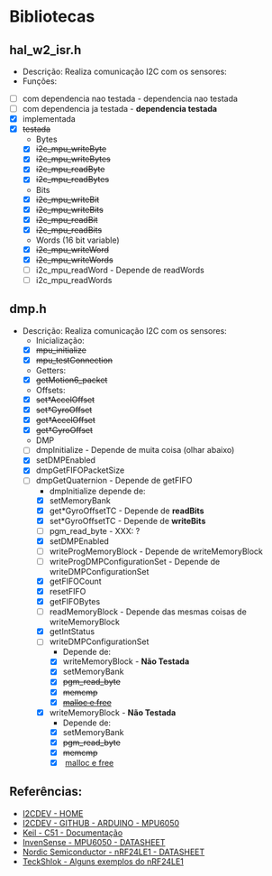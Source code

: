 # Bibliotecas

## hal_w2_isr.h
* Descrição: Realiza comunicação I2C com os sensores:
* Funções:
- [ ] com dependencia nao testada -  dependencia nao testada
- [ ] com dependencia ja testada -  **dependencia testada**
- [x] implementada
- [x] <del>testada</del>
	* Bytes
	- [x] <del>i2c_mpu_writeByte</del>
	- [x] <del>i2c_mpu_writeBytes</del>
	- [x] <del>i2c_mpu_readByte</del>
	- [x] <del>i2c_mpu_readBytes</del>
	* Bits
	- [x] <del>i2c_mpu_writeBit</del>
	- [x] <del>i2c_mpu_writeBits</del>
	- [x] <del>i2c_mpu_readBit</del>
	- [x] <del>i2c_mpu_readBits</del>
	* Words (16 bit variable)
	- [x] <del>i2c_mpu_writeWord</del>
	- [x] <del>i2c_mpu_writeWords</del>
	- [ ] i2c_mpu_readWord - Depende de readWords
	- [ ] i2c_mpu_readWords

## dmp.h
* Descrição: Realiza comunicação I2C com os sensores:
	* Inicialização:
	- [x] <del>mpu_initialize</del>
	- [x] <del>mpu_testConnection</del>
	* Getters:
	- [x] <del>getMotion6_packet</del>
	* Offsets:
	- [x] <del>set\*AccelOffset</del>
	- [x] <del>set\*GyroOffset</del>
	- [x] <del>get\*AccelOffset</del>
	- [x] <del>get\*GyroOffset</del>
	* DMP
	- [ ] dmpInitialize - Depende de muita coisa (olhar abaixo)
	- [x] setDMPEnabled
	- [x] dmpGetFIFOPacketSize
	- [ ] dmpGetQuaternion - Depende de getFIFO
		* dmpInitialize depende de:
		- [x] setMemoryBank
		- [x] get\*GyroOffsetTC - Depende de **readBits**
		- [x] set\*GyroOffsetTC - Depende de **writeBits**
		- [ ] pgm_read_byte - XXX: ?
		- [x] setDMPEnabled
		- [ ] writeProgMemoryBlock - Depende de writeMemoryBlock
		- [ ] writeProgDMPConfigurationSet - Depende de writeDMPConfigurationSet
		- [x] getFIFOCount
		- [x] resetFIFO
		- [x] getFIFOBytes
		- [ ] readMemoryBlock - Depende das mesmas coisas de writeMemoryBlock
		- [x] getIntStatus
		- [ ] writeDMPConfigurationSet
			* Depende de:
			- [x] writeMemoryBlock - **Não Testada**
			- [x] setMemoryBank
			- [x] <del>pgm_read_byte</del>
			- [x] <del>memcmp </del>
			- [x] <del>[malloc e free](http://www.keil.com/support/man/docs/c51/c51_malloc.htm)</del>
		- [x] writeMemoryBlock - **Não Testada**
			* Depende de:
			- [x] setMemoryBank
			- [x] <del>pgm_read_byte</del>
			- [x] <del>memcmp </del>
			- [x] <de> [malloc e free](http://www.keil.com/support/man/docs/c51/c51_malloc.htm) </del>

## Referências:
* [I2CDEV - HOME](http://www.i2cdevlib.com/)
* [I2CDEV - GITHUB - ARDUINO - MPU6050](https://github.com/jrowberg/i2cdevlib/tree/master/Arduino/MPU6050)
* [Keil - C51 - Documentação](http://www.keil.com/support/man/docs/c51/)
* [InvenSense - MPU6050 - DATASHEET](https://www.invensense.com/products/motion-tracking/6-axis/mpu-6050/)
* [Nordic Semiconductor - nRF24LE1 - DATASHEET](http://www.nordicsemi.com/eng/Products/2.4GHz-RF/nRF24LE1)
* [TeckShlok - Alguns exemplos do nRF24LE1](http://techshlok.com/blog/)

